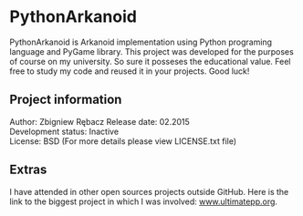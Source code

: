 # PythonArkanoid

PythonArkanoid is Arkanoid implementation using Python programing language and PyGame library. This project was developed for the purposes of course on my university. So sure it posseses the educational value. Feel free to study my code and reused it in your projects. Good luck!

## Project information
Author: Zbigniew Rębacz <bd />
Release date: 02.2015 <br />
Development status: Inactive <br />
License: BSD (For more details please view LICENSE.txt file) <br />

## Extras
I have attended in other open sources projects outside GitHub. Here is the link to the biggest project in which I was involved: www.ultimatepp.org.
